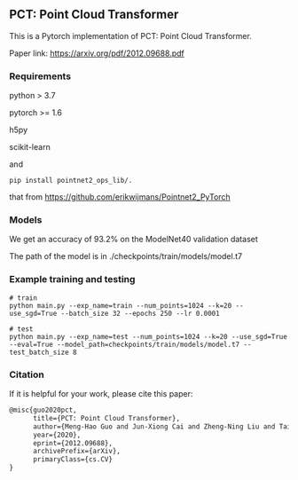 ## PCT: Point Cloud Transformer
This is a Pytorch implementation of PCT: Point Cloud Transformer.

Paper link: https://arxiv.org/pdf/2012.09688.pdf

### Requirements
python > 3.7

pytorch >= 1.6

h5py

scikit-learn

and

```shell script
pip install pointnet2_ops_lib/.
```
that from https://github.com/erikwijmans/Pointnet2_PyTorch

### Models
We get an accuracy of 93.2% on the ModelNet40 validation dataset

The path of the model is in ./checkpoints/train/models/model.t7

### Example training and testing
```shell script
# train
python main.py --exp_name=train --num_points=1024 --k=20 --use_sgd=True --batch_size 32 --epochs 250 --lr 0.0001

# test
python main.py --exp_name=test --num_points=1024 --k=20 --use_sgd=True --eval=True --model_path=checkpoints/train/models/model.t7 --test_batch_size 8

```

### Citation
If it is helpful for your work, please cite this paper:
```latex
@misc{guo2020pct,
      title={PCT: Point Cloud Transformer}, 
      author={Meng-Hao Guo and Jun-Xiong Cai and Zheng-Ning Liu and Tai-Jiang Mu and Ralph R. Martin and Shi-Min Hu},
      year={2020},
      eprint={2012.09688},
      archivePrefix={arXiv},
      primaryClass={cs.CV}
}
```

